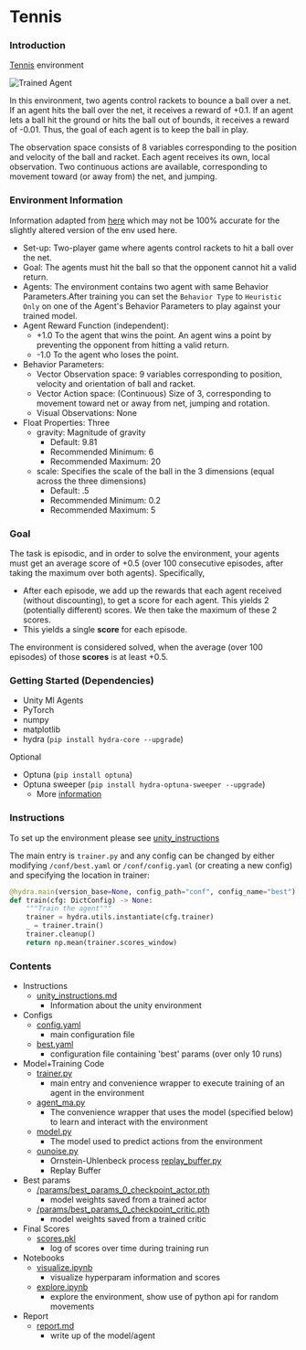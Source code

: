 [//]: # (Image References)

[trained_tennis]: https://user-images.githubusercontent.com/10624937/42135623-e770e354-7d12-11e8-998d-29fc74429ca2.gif "Trained Agent"


# Tennis

### Introduction

[Tennis](https://github.com/Unity-Technologies/ml-agents/blob/master/docs/Learning-Environment-Examples.md#tennis) environment

![Trained Agent][trained_tennis]

In this environment, two agents control rackets to bounce a ball over a net. If an agent hits the ball over the net, it receives a reward of +0.1.  If an agent lets a ball hit the ground or hits the ball out of bounds, it receives a reward of -0.01.  Thus, the goal of each agent is to keep the ball in play.

The observation space consists of 8 variables corresponding to the position and velocity of the ball and racket. Each agent receives its own, local observation.  Two continuous actions are available, corresponding to movement toward (or away from) the net, and jumping. 

### Environment Information

Information adapted from [here](https://github.com/deepanshut041/Reinforcement-Learning/tree/master/mlagents/02_tennis) which may not be 100% accurate for the slightly altered version of the env used here.

- Set-up: Two-player game where agents control rackets to hit a ball over the
  net.
- Goal: The agents must hit the ball so that the opponent cannot hit a valid return.
- Agents: The environment contains two agent with same Behavior Parameters.After training you can set the `Behavior Type` to `Heuristic Only` on one of the Agent's Behavior Parameters to play against your trained model.
- Agent Reward Function (independent):
  - +1.0 To the agent that wins the point. An agent wins a point by preventing
   the opponent from hitting a valid return.
  - -1.0 To the agent who loses the point.
- Behavior Parameters:
  - Vector Observation space: 9 variables corresponding to position, velocity
    and orientation of ball and racket.
  - Vector Action space: (Continuous) Size of 3, corresponding to movement
    toward net or away from net, jumping and rotation.
  - Visual Observations: None
- Float Properties: Three
  - gravity: Magnitude of gravity
    - Default: 9.81
    - Recommended Minimum: 6
    - Recommended Maximum: 20
  - scale: Specifies the scale of the ball in the 3 dimensions (equal across the three dimensions)
    - Default: .5
    - Recommended Minimum: 0.2
    - Recommended Maximum: 5

### Goal

The task is episodic, and in order to solve the environment, your agents must get an average score of +0.5 (over 100 consecutive episodes, after taking the maximum over both agents). Specifically,

- After each episode, we add up the rewards that each agent received (without discounting), to get a score for each agent. This yields 2 (potentially different) scores. We then take the maximum of these 2 scores.
- This yields a single **score** for each episode.

The environment is considered solved, when the average (over 100 episodes) of those **scores** is at least +0.5.


### Getting Started (Dependencies)

- Unity Ml Agents
- PyTorch
- numpy
- matplotlib
- hydra (`pip install hydra-core --upgrade`)

Optional
- Optuna (`pip install optuna`)
- Optuna sweeper (`pip install hydra-optuna-sweeper --upgrade`)
    - More [information](https://hydra.cc/docs/plugins/optuna_sweeper/)


### Instructions

To set up the environment please see [unity_instructions](./unity_instructions.md)

The main entry is `trainer.py` and any config can be changed by either modifying `/conf/best.yaml` or `/conf/config.yaml` (or creating a new config) and specifying the location in trainer:

```python
@hydra.main(version_base=None, config_path="conf", config_name="best")
def train(cfg: DictConfig) -> None:
    """Train the agent"""
    trainer = hydra.utils.instantiate(cfg.trainer)
    _ = trainer.train()
    trainer.cleanup()
    return np.mean(trainer.scores_window)
```


### Contents

- Instructions
    - [unity_instructions.md](./unity_instructions.md)
        - Information about the unity environment
- Configs
    - [config.yaml](./conf/config.yaml)
        - main configuration file
    - [best.yaml](./conf/best.yaml)
        - configuration file containing 'best' params (over only 10 runs)
- Model+Training Code
    - [trainer.py](./trainer.py)
        - main entry and convenience wrapper to execute training of an agent in the environment
    - [agent_ma.py](./agent_ma.py)
        - The convenience wrapper that uses the model (specified below) to learn and interact with the environment
    - [model.py](./model.py)
        - The model used to predict actions from the environment
    - [ounoise.py](./ounoise.py)
        - Ornstein-Uhlenbeck process
     [replay_buffer.py](./replay_buffer.py)
        - Replay Buffer
- Best params
    - [/params/best_params_0_checkpoint_actor.pth](./params/best_params_0_checkpoint_actor.pth)
        - model weights saved from a trained actor
    - [/params/best_params_0_checkpoint_critic.pth](./params/best_params_0_checkpoint_critic.pth)
        - model weights saved from a trained critic
- Final Scores
    - [scores.pkl](./scores.pkl)
        - log of scores over time during training run
- Notebooks
    - [visualize.ipynb](./visualize.ipynb)
        - visualize hyperparam information and scores
    - [explore.ipynb](./explore.ipynb)
        - explore the environment, show use of python api for random movements
- Report
    - [report.md](./report.md)
        - write up of the model/agent